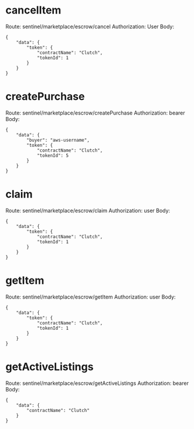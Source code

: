 # cancelItem
Route: sentinel/marketplace/escrow/cancel
Authorization: User
Body:
```
{
    "data": {
        "token": {
            "contractName": "Clutch",
            "tokenId": 1
        }
    }
}
```

# createPurchase
Route: sentinel/marketplace/escrow/createPurchase
Authorization: bearer
Body:
```
{
    "data": {
        "buyer": "aws-username",
        "token": {
            "contractName": "Clutch",
            "tokenId": 5
        }
    }
}
```

# claim
Route: sentinel/marketplace/escrow/claim
Authorization: user
Body:
```
{
    "data": {
        "token": {
            "contractName": "Clutch",
            "tokenId": 1
        }
    }
}
```

# getItem
Route: sentinel/marketplace/escrow/getItem
Authorization: user
Body:
```
{
    "data": {
        "token": {
            "contractName": "Clutch",
            "tokenId": 1
        }
    }
}
```
# getActiveListings
Route: sentinel/marketplace/escrow/getActiveListings
Authorization: bearer
Body:
```
{
    "data": {
        "contractName": "Clutch"
    }
}
```